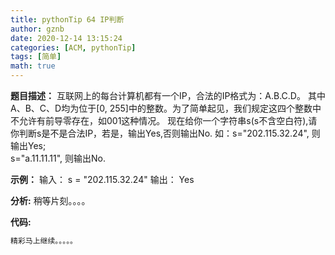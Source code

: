 ```yaml
---
title: pythonTip 64 IP判断
author: gznb
date: 2020-12-14 13:15:24
categories: [ACM, pythonTip]
tags: [简单]
math: true
---
```


**题目描述：**
互联网上的每台计算机都有一个IP，合法的IP格式为：A.B.C.D。
其中A、B、C、D均为位于[0, 255]中的整数。为了简单起见，我们规定这四个整数中不允许有前导零存在，如001这种情况。
现在给你一个字符串s(s不含空白符),请你判断s是不是合法IP，若是，输出Yes,否则输出No.
如：s="202.115.32.24", 则输出Yes;  
    s="a.11.11.11", 则输出No.

**示例：**
输入：
s = "202.115.32.24"
输出：
Yes


**分析:**
稍等片刻。。。。

**代码:**
```python
精彩马上继续。。。。。
```
